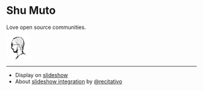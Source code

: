 Shu Muto
========

Love open source communities.

![](img/shu-mutow-64.png)

---

* Display on [slideshow](https://shu-mutou.github.io/reveal.js/slideshow.html?md=../README.md&title=Slideshow&theme=beige)
* About [slideshow integration](https://recitativo.github.io/slideshow.html) by [@recitativo](https://recitativo.github.io)
